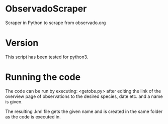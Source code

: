 # ObservadoScraper
Scraper in Python to scrape from observado.org

# Version
This script has been tested for python3.

# Running the code
The code can be run by executing: <getobs.py> after editing the 
link of the overview page of observations to the desired species, date etc. and a name is given.

The resulting .kml file gets the given name and is created in the same folder as the code is executed in.



